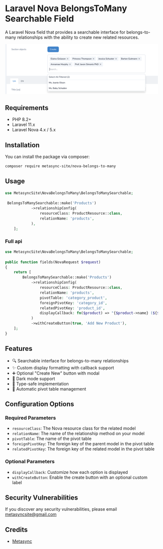 # Laravel Nova BelongsToMany Searchable Field

A Laravel Nova field that provides a searchable interface for belongs-to-many relationships with the ability to create new related resources.

![screenshot of the search relations tool](./screenshot.png)

## Requirements

- PHP 8.2+
- Laravel 11.x
- Laravel Nova 4.x / 5.x

## Installation

You can install the package via composer:

```bash
composer require metasync-site/nova-belongs-to-many
```

## Usage

```php
use MetasyncSite\NovaBelongsToMany\BelongsToManySearchable;

 BelongsToManySearchable::make('Products')
            ->relationshipConfig(
                resourceClass: ProductResource::class,
                relationName: 'products',
            ),
    ];
```

### Full api
```php
use MetasyncSite\NovaBelongsToMany\BelongsToManySearchable;

public function fields(NovaRequest $request)
{
    return [
        BelongsToManySearchable::make('Products')
            ->relationshipConfig(
                resourceClass: ProductResource::class,
                relationName: 'products',
                pivotTable: 'category_product',
                foreignPivotKey: 'category_id',
                relatedPivotKey: 'product_id',
                displayCallback: fn($product) => "{$product->name} (${$product->price})"
            )
            ->withCreateButton(true, 'Add New Product'),
    ];
}
```

## Features

- 🔍 Searchable interface for belongs-to-many relationships
- ✨ Custom display formatting with callback support
- ➕ Optional "Create New" button with modal
- 🎨 Dark mode support
- 🎯 Type-safe implementation
- 🔄 Automatic pivot table management

## Configuration Options

### Required Parameters

- `resourceClass`: The Nova resource class for the related model
- `relationName`: The name of the relationship method on your model
- `pivotTable`: The name of the pivot table
- `foreignPivotKey`: The foreign key of the parent model in the pivot table
- `relatedPivotKey`: The foreign key of the related model in the pivot table

### Optional Parameters

- `displayCallback`: Customize how each option is displayed
- `withCreateButton`: Enable the create button with an optional custom label

## Security Vulnerabilities

If you discover any security vulnerabilities, please email metasyncsite@gmail.com

## Credits
- [Metasync](https://github.com/metasyncSite)

